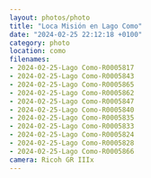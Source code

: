 ```yaml
---
layout: photos/photo
title: "Loca Misión en Lago Como"
date: "2024-02-25 22:12:18 +0100"
category: photo
location: como
filenames: 
- 2024-02-25-Lago Como-R0005817
- 2024-02-25-Lago Como-R0005843
- 2024-02-25-Lago Como-R0005865
- 2024-02-25-Lago Como-R0005862
- 2024-02-25-Lago Como-R0005847
- 2024-02-25-Lago Como-R0005840
- 2024-02-25-Lago Como-R0005835
- 2024-02-25-Lago Como-R0005833
- 2024-02-25-Lago Como-R0005824
- 2024-02-25-Lago Como-R0005828
- 2024-02-25-Lago Como-R0005866
camera: Ricoh GR IIIx
---
```


